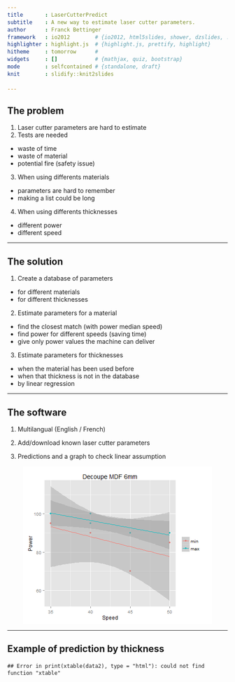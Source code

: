 ```yaml
---
title       : LaserCutterPredict
subtitle    : A new way to estimate laser cutter parameters.
author      : Franck Bettinger
framework   : io2012        # {io2012, html5slides, shower, dzslides, ...}
highlighter : highlight.js  # {highlight.js, prettify, highlight}
hitheme     : tomorrow      # 
widgets     : []            # {mathjax, quiz, bootstrap}
mode        : selfcontained # {standalone, draft}
knit        : slidify::knit2slides

---
```


## The problem

1. Laser cutter parameters are hard to estimate
2. Tests are needed 
  * waste of time
  * waste of material
  * potential fire (safety issue)
3. When using differents materials
  * parameters are hard to remember
  * making a list could be long
4. When using differents thicknesses
  * different power
  * different speed

---

## The solution

1. Create a database of parameters
  * for different materials
  * for different thicknesses
  
2. Estimate parameters for a material
  * find the closest match (with power median speed)
  * find power for different speeds (saving time)
  * give only power values the machine can deliver
  
3. Estimate parameters for thicknesses
  * when the material has been used before
  * when that thickness is not in the database
  * by linear regression

---

## The software

1. Multilangual (English / French)

2. Add/download known laser cutter parameters

3. Predictions and a graph to check linear assumption

<img src="assets/fig/unnamed-chunk-1-1.png" title="plot of chunk unnamed-chunk-1" alt="plot of chunk unnamed-chunk-1" style="display: block; margin: auto;" />

---

## Example of prediction by thickness


```
## Error in print(xtable(data2), type = "html"): could not find function "xtable"
```




